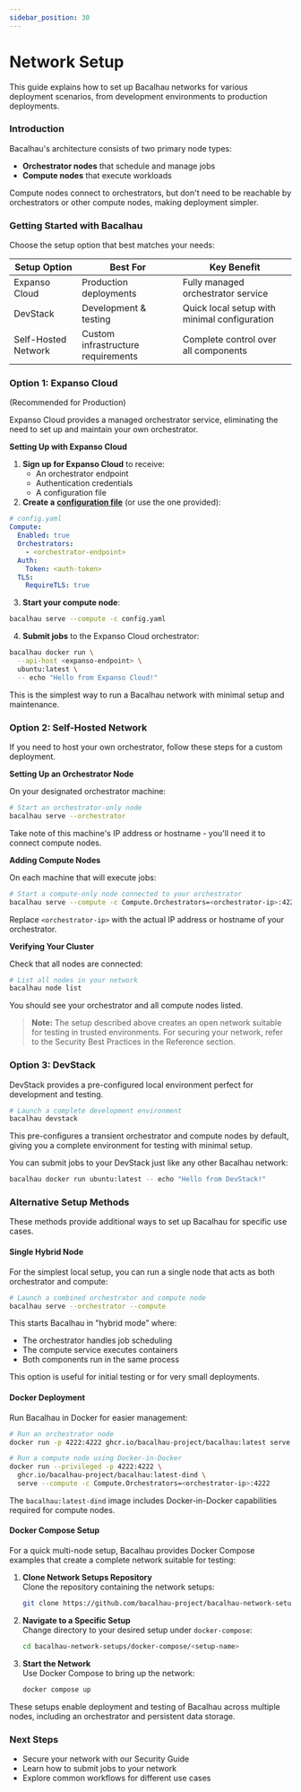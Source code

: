 ```yaml
---
sidebar_position: 30
---
```

# Network Setup

This guide explains how to set up Bacalhau networks for various deployment scenarios, from development environments to production deployments.

### Introduction

Bacalhau's architecture consists of two primary node types:

* **Orchestrator nodes** that schedule and manage jobs
* **Compute nodes** that execute workloads

Compute nodes connect to orchestrators, but don't need to be reachable by orchestrators or other compute nodes, making deployment simpler.

### Getting Started with Bacalhau

Choose the setup option that best matches your needs:

| Setup Option        | Best For                           | Key Benefit                                  |
| ------------------- | ---------------------------------- | -------------------------------------------- |
| Expanso Cloud       | Production deployments             | Fully managed orchestrator service           |
| DevStack            | Development & testing              | Quick local setup with minimal configuration |
| Self-Hosted Network | Custom infrastructure requirements | Complete control over all components         |

### Option 1: Expanso Cloud&#x20;

(Recommended for Production)

Expanso Cloud provides a managed orchestrator service, eliminating the need to set up and maintain your own orchestrator.

**Setting Up with Expanso Cloud**

1. **Sign up for Expanso Cloud** to receive:
   * An orchestrator endpoint
   * Authentication credentials
   * A configuration file
2. **Create a** [**configuration file**](/references/operators/configuration-reference.md) (or use the one provided):

```yaml
# config.yaml
Compute:
  Enabled: true
  Orchestrators:
    - <orchestrator-endpoint>
  Auth:
    Token: <auth-token>
  TLS:
    RequireTLS: true
```

3. **Start your compute node**:

```bash
bacalhau serve --compute -c config.yaml
```

4. **Submit jobs** to the Expanso Cloud orchestrator:

```bash
bacalhau docker run \
  --api-host <expanso-endpoint> \
  ubuntu:latest \
  -- echo "Hello from Expanso Cloud!"
```

This is the simplest way to run a Bacalhau network with minimal setup and maintenance.

### Option 2: Self-Hosted Network

If you need to host your own orchestrator, follow these steps for a custom deployment.

**Setting Up an Orchestrator Node**

On your designated orchestrator machine:

```bash
# Start an orchestrator-only node
bacalhau serve --orchestrator
```

Take note of this machine's IP address or hostname - you'll need it to connect compute nodes.

**Adding Compute Nodes**

On each machine that will execute jobs:

```bash
# Start a compute-only node connected to your orchestrator
bacalhau serve --compute -c Compute.Orchestrators=<orchestrator-ip>:4222
```

Replace `<orchestrator-ip>` with the actual IP address or hostname of your orchestrator.

**Verifying Your Cluster**

Check that all nodes are connected:

```bash
# List all nodes in your network
bacalhau node list
```

You should see your orchestrator and all compute nodes listed.

> **Note:** The setup described above creates an open network suitable for testing in trusted environments. For securing your network, refer to the Security Best Practices in the Reference section.

### Option 3: DevStack

DevStack provides a pre-configured local environment perfect for development and testing.

```bash
# Launch a complete development environment
bacalhau devstack
```

This pre-configures a transient orchestrator and compute nodes by default, giving you a complete environment for testing with minimal setup.

You can submit jobs to your DevStack just like any other Bacalhau network:

```bash
bacalhau docker run ubuntu:latest -- echo "Hello from DevStack!"
```

### Alternative Setup Methods

These methods provide additional ways to set up Bacalhau for specific use cases.

#### Single Hybrid Node

For the simplest local setup, you can run a single node that acts as both orchestrator and compute:

```bash
# Launch a combined orchestrator and compute node
bacalhau serve --orchestrator --compute
```

This starts Bacalhau in "hybrid mode" where:

* The orchestrator handles job scheduling
* The compute service executes containers
* Both components run in the same process

This option is useful for initial testing or for very small deployments.

#### Docker Deployment

Run Bacalhau in Docker for easier management:

```bash
# Run an orchestrator node
docker run -p 4222:4222 ghcr.io/bacalhau-project/bacalhau:latest serve --orchestrator

# Run a compute node using Docker-in-Docker
docker run --privileged -p 4222:4222 \
  ghcr.io/bacalhau-project/bacalhau:latest-dind \
  serve --compute -c Compute.Orchestrators=<orchestrator-ip>:4222
```

The `bacalhau:latest-dind` image includes Docker-in-Docker capabilities required for compute nodes.

#### Docker Compose Setup

For a quick multi-node setup, Bacalhau provides Docker Compose examples that create a complete network suitable for testing:

1.  **Clone Network Setups Repository**\
    Clone the repository containing the network setups:

    ```bash
    git clone https://github.com/bacalhau-project/bacalhau-network-setups.git
    ```
2.  **Navigate to a Specific Setup**\
    Change directory to your desired setup under `docker-compose`:

    ```bash
    cd bacalhau-network-setups/docker-compose/<setup-name>
    ```
3.  **Start the Network**\
    Use Docker Compose to bring up the network:

    ```bash
    docker compose up
    ```

These setups enable deployment and testing of Bacalhau across multiple nodes, including an orchestrator and persistent data storage.

### Next Steps

* Secure your network with our Security Guide
* Learn how to submit jobs to your network
* Explore common workflows for different use cases
